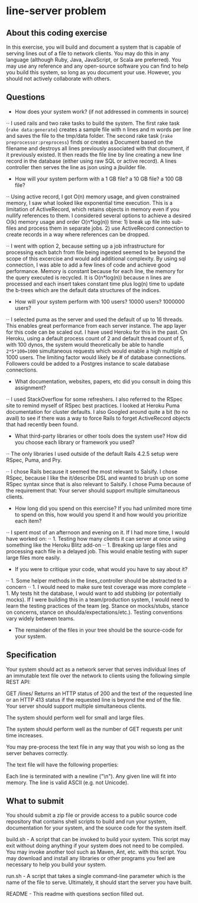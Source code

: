 # line-server problem
## About this coding exercise

In this exercise, you will build and document a system that is capable of serving lines out of a file to network clients. You may do this in any language (although Ruby, Java, JavaScript, or Scala are preferred). You may use any reference and any open-source software you can find to help you build this system, so long as you document your use. However, you should not actively collaborate with others.

## Questions

* How does your system work? (if not addressed in comments in source)

⋅⋅ I used rails and two rake tasks to build the system. The first rake task (`rake data:generate`) creates a sample file with n lines and m words per line and saves the file to the tmp/data folder. The second rake task (`rake preprocessor:preprocess`) finds or creates a Document based on the filename and destroys all lines previously associated with that document, if it previously existed. It then reads the file line by line creating a new line record in the database (either using raw SQL or active record). A lines controller then serves the line as json using a jbuilder file.

* How will your system perform with a 1 GB file? a 10 GB file? a 100 GB file?

⋅⋅ Using active record, I got O(n) memory usage, and given constrained memory, I saw what looked like exponential time execution. This is a limitation of ActiveRecord, which retains objects in memory even if you nullify references to them. I considered several options to achieve a desired O(k) memory usage and order O(n*log(n)) time: 1) break up file into sub-files and process them in separate jobs. 2) use ActiveRecord connection to create records in a way where references can be dropped.

⋅⋅ I went with option 2, because setting up a job infrastructure for processing each batch from file being ingested seemed to be beyond the scope of this excercise and would add additional complexity. By using sql connection, I was able to add a few lines of code and achieve good performance. Memory is constant because for each line, the memory for the query executed is recycled. It is O(n*log(n)) because n lines are processed and each insert takes constant time plus log(n) time to update the b-trees which are the default data structures of the indices.

* How will your system perform with 100 users? 10000 users? 1000000 users?

⋅⋅ I selected puma as the server and used the default of up to 16 threads. This enables great performance from each server instance. The app layer for this code can be scaled out. I have used Heroku for this in the past. On Heroku, using a default process count of 2 and default thread count of 5, with 100 dynos, the system would theoretically be able to handle `2*5*100=1000` simultaneous requests which would enable a high multiple of 1000 users. The limiting factor would likely be # of database connections. Followers could be added to a Postgres instance to scale database connections.

* What documentation, websites, papers, etc did you consult in doing this assignment?

⋅⋅ I used StackOverflow for some refreshers. I also referred to the RSpec site to remind myself of RSpec best practices. I looked at Heroku Puma documentation for cluster defaults. I also Googled around quite a bit (to no avail) to see if there was a way to force Rails to forget ActiveRecord objects that had recently been found.

* What third-party libraries or other tools does the system use? How did you choose each library or framework you used?

⋅⋅ The only libraries I used outside of the default Rails 4.2.5 setup were RSpec, Puma, and Pry.

⋅⋅ I chose Rails because it seemed the most relevant to Salsify. I chose RSpec, because I like the it/describe DSL and wanted to brush up on some RSpec syntax since that is also relevant to Salsify. I chose Puma because of the requirement that: Your server should support multiple simultaneous clients.

* How long did you spend on this exercise? If you had unlimited more time to spend on this, how would you spend it and how would you prioritize each item?

⋅⋅ I spent most of an afternoon and evening on it. If I had more time, I would have worked on:
⋅⋅ 1. Testing how many clients it can server at once using something like the Heroku Blitz add-on
⋅⋅ 1. Breaking up large files and processing each file in a delayed job. This would enable testing with super large files more easily.

* If you were to critique your code, what would you have to say about it?

⋅⋅ 1. Some helper methods in the lines_controller should be abstracted to a concern
⋅⋅ 1. I would need to make sure test coverage was more complete
⋅⋅ 1. My tests hit the database, I would want to add stubbing (or potentially mocks). If I were building this in a team/production system, I would need to learn the testing practices of the team (eg. Stance on mocks/stubs, stance on concerns, stance on shoulda/expectations/etc.). Testing conventions vary widely between teams.

* The remainder of the files in your tree should be the source-code for your system.

## Specification

Your system should act as a network server that serves individual lines of an immutable text file over the network to clients using the following simple REST API:

GET /lines/<line index>
Returns an HTTP status of 200 and the text of the requested line or an HTTP 413 status if the requested line is beyond the end of the file.
Your server should support multiple simultaneous clients.

The system should perform well for small and large files.

The system should perform well as the number of GET requests per unit time increases.

You may pre-process the text file in any way that you wish so long as the server behaves correctly.

The text file will have the following properties:

Each line is terminated with a newline ("\n").
Any given line will fit into memory.
The line is valid ASCII (e.g. not Unicode).

## What to submit

You should submit a zip file or provide access to a public source code repository that contains shell scripts to build and run your system, documentation for your system, and the source code for the system itself.

build.sh - A script that can be invoked to build your system. This script may exit without doing anything if your system does not need to be compiled. You may invoke another tool such as Maven, Ant, etc. with this script. You may download and install any libraries or other programs you feel are necessary to help you build your system.

run.sh - A script that takes a single command-line parameter which is the name of the file to serve. Ultimately, it should start the server you have built.

README - This readme with questions section filled out.